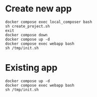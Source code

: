 # Create new app 
```docker compose up -d local_composer
docker compose exec local_composer bash 
sh create_project.sh
exit
docker compose down
docker compose up -d
docker compose exec webapp bash 
sh /tmp/init.sh
```
# Existing app 
```
docker compose up -d
docker compose exec webapp bash 
sh /tmp/init.sh
```